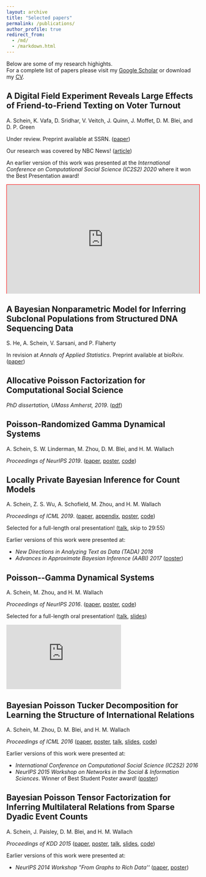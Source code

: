 ```yaml
---
layout: archive
title: "Selected papers"
permalink: /publications/
author_profile: true
redirect_from: 
  - /md/
  - /markdown.html
---
```


<style>
.iframe-container {
  position: relative;
  height: 0;
  padding-top: 0;
  padding-bottom: 56.25%; /* 16:9 */
  background: white;
}

.iframe-container iframe {
  position: absolute;
  width: 100%;
  height: 100%;
  top: 0;
  left: 0;
  right: 0;
  bottom: 0;
  border: 1px solid red;
}
</style>

Below are some of my research highights.  
For a complete list of papers please visit my [Google Scholar](https://scholar.google.com/citations?user=CaHuRsgAAAAJ&hl=en&oi=ao) or download my [CV](../files/cv.pdf).

## A Digital Field Experiment Reveals Large Effects of Friend-to-Friend Texting on Voter Turnout
A. Schein, K. Vafa, D. Sridhar, V. Veitch, J. Quinn, J. Moffet, D. M. Blei, and D. P. Green

Under review. Preprint available at SSRN. ([paper](https://papers.ssrn.com/sol3/papers.cfm?abstract_id=3696179))

Our research was covered by NBC News! ([article](https://www.nbcnews.com/politics/2020-election/coronavirus-ground-game-gamble-hits-home-stretch-n1242803))

An earlier version of this work was presented at the _International Conference on Computational Social Science (IC2S2) 2020_ where it won the Best Presentation award!  
<div class="iframe-container">
     <iframe width="300" height="168" src="https://www.youtube.com/embed/FjD9CKLnTzA" frameborder="0" allow="accelerometer; autoplay; clipboard-write; encrypted-media; gyroscope; picture-in-picture" allowfullscreen></iframe>
</div>      
<!-- <iframe width="300" height="168" src="https://www.youtube.com/embed/FjD9CKLnTzA" frameborder="0" allow="accelerometer; autoplay; clipboard-write; encrypted-media; gyroscope; picture-in-picture" allowfullscreen></iframe> -->

## A Bayesian Nonparametric Model for Inferring Subclonal Populations from Structured DNA Sequencing Data

S. He, A. Schein, V. Sarsani, and P. Flaherty

In revision at _Annals of Applied Statistics_. Preprint available at bioRxiv. ([paper](https://www.biorxiv.org/content/10.1101/2020.11.10.330183v1))

## Allocative Poisson Factorization for Computational Social Science

_PhD dissertation, UMass Amherst, 2019_. ([pdf](../files/AaronSchein_dissertation.pdf))

## Poisson-Randomized Gamma Dynamical Systems
A. Schein, S. W. Linderman, M. Zhou, D. M. Blei, and H. M. Wallach

_Proceedings of NeurIPS 2019_. ([paper](../files/ScheinLindermanZhouBleiWallach2019_paper.pdf), [poster](../files/ScheinLindermanZhouBleiWallach2019_poster.pdf), [code](https://github.com/aschein/prgds))

## Locally Private Bayesian Inference for Count Models

A. Schein, Z. S. Wu, A. Schofield, M. Zhou, and H. M. Wallach

_Proceedings of ICML 2019_. ([paper](http://proceedings.mlr.press/v97/schein19a/schein19a.pdf), [appendix](http://proceedings.mlr.press/v97/schein19a/schein19a-supp.pdf), [poster](../files/ScheinWuSchofieldZhouWallach2019_poster.pdf), [code](https://github.com/xandaschofield/locally_private_bpf_icml19))

Selected for a full-length oral presentation! ([talk](https://slideslive.com/38917932/privacy), skip to 29:55)  
<!-- <div id="presentation-embed-38917932"></div>
<script src='https://slideslive.com/embed_presentation.js'></script>
<script>
    embed = new SlidesLiveEmbed('presentation-embed-38917932', {
        presentationId: '38917932',
        autoPlay: false, // change to true to autoplay the embedded presentation
        verticalEnabled: true,
        startTime: 1795
    });
</script> -->

Earlier versions of this work were presented at:    
* _New Directions in Analyzing Text as Data (TADA) 2018_
* _Advances in Approximate Bayesian Inference (AABI) 2017_ ([poster](../files/ScheinWuZhouWallach2017_poster.pdf))

## Poisson--Gamma Dynamical Systems
A. Schein, M. Zhou, and H. M. Wallach

_Proceedings of NeurIPS 2016_. ([paper](../files/ScheinZhouWallach2016_paper.pdf), [poster](../files/ScheinZhouWallach2016_poster.pdf), [code](https://github.com/aschein/pgds))  

Selected for a full-length oral presentation! ([talk](https://channel9.msdn.com/Events/Neural-Information-Processing-Systems-Conference/Neural-Information-Processing-Systems-Conference-NIPS-2016/Poisson-Gamma-dynamical-systems), [slides](ScheinZhouWallach2016_slides.pdf))

<iframe width="300" height="168" src="https://www.youtube.com/embed/IhE9du6eFkg" frameborder="0" allow="accelerometer; autoplay; clipboard-write; encrypted-media; gyroscope; picture-in-picture" allowfullscreen></iframe>

## Bayesian Poisson Tucker Decomposition for Learning the Structure of International Relations
A. Schein, M. Zhou, D. M. Blei, and H. M. Wallach

_Proceedings of ICML 2016_ ([paper](../files/ScheinZhouBleiWallach2016_paper.pdf), [poster](../files/ScheinZhouBleiWallach2016_poster.pdf), [talk](http://techtalks.tv/talks/bayesian-poisson-tucker-decomposition-for-learning-the-structure-of-international-relations/62411/), [slides](../files/ScheinZhouBleiWallach2016_slides.pdf), [code](https://github.com/aschein/bptd))

Earlier versions of this work were presented at:   
* _International Conference on Computational Social Science (IC2S2) 2016_
* _NeurIPS 2015 Workshop on Networks in the Social & Information Sciences_. Winner of Best Student Poster award! ([poster](../files/ScheinZhouBleiWallach2015_poster.pdf))

## Bayesian Poisson Tensor Factorization for Inferring Multilateral Relations from Sparse Dyadic Event Counts
A. Schein, J. Paisley, D. M. Blei, and H. M. Wallach

_Proceedings of KDD 2015_ ([paper](../files/ScheinPaisleyBleiWallach2015_paper.pdf), [poster](../files/ScheinPaisleyBleiWallach2015_poster.pdf), [talk](https://www.youtube.com/watch?v=j4zL8dif6YE), [slides](../files/ScheinPaisleyBleiWallach2015_slides.pdf), [code](https://github.com/aschein/bptf))

Earlier versions of this work were presented at:   
* _NeurIPS 2014 Workshop "From Graphs to Rich Data''_ ([paper](../files/ScheinPaisleyBleiWallach2014_paper.pdf), [poster](../files/ScheinPaisleyBleiWallach2014_poster.pdf))
